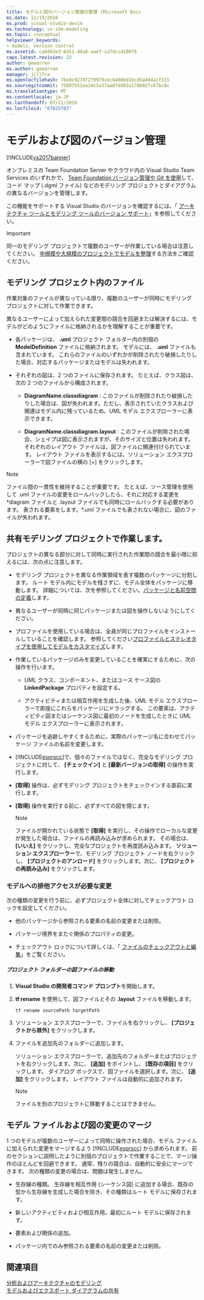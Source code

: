 ```yaml
---
title: モデルと図のバージョン管理の管理 |Microsoft Docs
ms.date: 11/15/2016
ms.prod: visual-studio-dev14
ms.technology: vs-ide-modeling
ms.topic: conceptual
helpviewer_keywords:
- models, version control
ms.assetid: ca6443e3-6d11-4da8-aae7-ca7dcc410076
caps.latest.revision: 32
author: gewarren
ms.author: gewarren
manager: jillfra
ms.openlocfilehash: 76e8c92707279979cec6406bd1bcd5ad44a1f315
ms.sourcegitcommit: 75807551ea14c5a37aa07dd93a170b02fc67bc8c
ms.translationtype: MT
ms.contentlocale: ja-JP
ms.lasthandoff: 07/11/2019
ms.locfileid: "67825783"
---
```

# <a name="manage-models-and-diagrams-under-version-control"></a>モデルおよび図のバージョン管理
[!INCLUDE[vs2017banner](../includes/vs2017banner.md)]

オンプレミスの Team Foundation Server やクラウド内の Visual Studio Team Services のいずれかで、 [Team Foundation バージョン管理や Git を使用](https://msdn.microsoft.com/library/33267cee-fe5f-4aa3-b2cd-6d22ceace314)して、コード マップ (.dgml ファイル) などのモデリング プロジェクトとダイアグラムの異なるバージョンを管理します。  
  
 この機能をサポートする Visual Studio のバージョンを確認するには、「 [アーキテクチャ ツールとモデリング ツールのバージョン サポート](../modeling/what-s-new-for-design-in-visual-studio.md#VersionSupport)」を参照してください。  
  
> [!IMPORTANT]
> 同一のモデリング プロジェクトで複数のユーザーが作業している場合は注意してください。 [中規模や大規模のプロジェクトでモデルを整理](../modeling/structure-your-modeling-solution.md)する方法をご確認ください。  
  
## <a name="ModelingProjects"></a> モデリング プロジェクト内のファイル  
 作業対象のファイルが異なっている限り、複数のユーザーが同時にモデリング プロジェクトに対して作業できます。  
  
 異なるユーザーによって加えられた変更間の競合を回避または解決するには、モデルがどのようにファイルに格納されるかを理解することが重要です。  
  
- 各パッケージは、 **.uml** プロジェクト フォルダー内の別個の **ModelDefinition** ファイルに格納されます。 モデルには、 **.uml** ファイルも含まれています。 これらのファイルのいずれかが削除されたり破損したりした場合、対応するパッケージまたはモデルは失われます。  
  
- それぞれの図は、2 つのファイルに保存されます。 たとえば、クラス図は、次の 2 つのファイルから構成されます。  
  
  - **DiagramName.classdiagram** : このファイルが削除されたり破損したりした場合は、図が失われます。ただし、表示されていたクラスおよび関連はモデル内に残っているため、UML モデル エクスプローラーに表示できます。  

  - **DiagramName.classdiagram.layout** : このファイルが削除された場合、シェイプは図に表示されますが、そのサイズと位置は失われます。 それぞれのレイアウト ファイルは、図ファイルに関連付けられています。 レイアウト ファイルを表示するには、ソリューション エクスプローラーで図ファイルの横の [+] をクリックします。  
  
> [!NOTE]
> ファイル間の一貫性を維持することが重要です。 たとえば、ソース管理を使用して .uml ファイルの変更をロールバックしたら、それに対応する変更を *diagram ファイルと .layout ファイルでも同時にロールバックする必要があります。 表される要素をします。\*.uml ファイルでも表されない場合に、図のファイルが失われます。  
  
## <a name="Shared"></a> 共有モデリング プロジェクトで作業します。  
 プロジェクトの異なる部分に対して同時に実行された作業間の競合を最小限に抑えるには、次の点に注意します。  
  
- モデリング プロジェクトを異なる作業領域を表す複数のパッケージに分割します。 ルート モデル内にモデルを残さずに、モデル全体をパッケージに移動します。 詳細については、次を参照してください。[パッケージと名前空間の定義](../modeling/define-packages-and-namespaces.md)します。  
  
- 異なるユーザーが同時に同じパッケージまたは図を操作しないようにしてください。  
  
- プロファイルを使用している場合は、全員が同じプロファイルをインストールしていることを確認します。 参照してください[プロファイルとステレオタイプを使用してモデルをカスタマイズ](../modeling/customize-your-model-with-profiles-and-stereotypes.md)します。  
  
- 作業しているパッケージのみを変更していることを確実にするために、次の操作を行います。  
  
  - UML クラス、コンポーネント、またはユース ケース図の **LinkedPackage** プロパティを設定する。  

  - アクティビティまたは相互作用を生成した後、UML モデル エクスプローラーで即座にこれらをパッケージにドラッグする。 この要素は、アクティビティ図またはシーケンス図に最初のノードを生成したときに UML モデル エクスプローラーに表示されます。  
  
- パッケージを追跡しやすくするために、実際のパッケージ名に合わせてパッケージ ファイルの名前を変更します。  
  
- [!INCLUDE[esprscc](../includes/esprscc-md.md)]で、個々のファイルではなく、完全なモデリング プロジェクトに対して、 **[チェックイン]** と **[最新バージョンの取得]** の操作を実行します。  
  
- **[取得]** 操作は、必ずモデリング プロジェクトをチェックインする直前に実行します。  
  
- **[取得]** 操作を実行する前に、必ずすべての図を閉じます。  
  
    > [!NOTE]
    > ファイルが開かれている状態で **[取得]** を実行し、その操作でローカルな変更が発生した場合は、ファイルの再読み込みが求められます。 その場合は、 **[いいえ]** をクリックし、完全なプロジェクトを再度読み込みます。 **ソリューション エクスプローラー**で、モデリング プロジェクト ノードを右クリックし、 **[プロジェクトのアンロード]** をクリックします。次に、 **[プロジェクトの再読み込み]** をクリックします。  
  
### <a name="Exclusive"></a> モデルへの排他アクセスが必要な変更  
 次の種類の変更を行う前に、必ずプロジェクト全体に対してチェックアウト ロックを設定してください。  
  
- 他のパッケージから参照される要素の名前の変更または削除。  
  
- パッケージ境界をまたぐ関係のプロパティの変更。  
  
- チェックアウト ロックについて詳しくは、「 [ファイルのチェックアウトと編集](https://msdn.microsoft.com/library/eb404d63-c448-4994-9416-3e6d50ec554a)」をご覧ください。  
  
##### <a name="to-move-a-diagram-file-in-or-out-of-a-project-folder"></a>プロジェクト フォルダーの図ファイルの移動  
  
1. **Visual Studio の開発者コマンド プロンプト**を開始します。  
  
2. **tf rename** を使用して、図ファイルとその **.layout** ファイルを移動します。  
  
     `tf rename sourcePath targetPath`  
  
3. ソリューション エクスプローラーで、ファイルを右クリックし、 **[プロジェクトから除外]** をクリックします。  
  
4. ファイルを追加先のフォルダーに追加します。  
  
     ソリューション エクスプローラーで、追加先のフォルダーまたはプロジェクトを右クリックします。次に、 **[追加]** をポイントし、 **[既存の項目]** をクリックします。 ダイアログ ボックスで、図ファイルを選択します。次に、 **[追加]** をクリックします。 レイアウト ファイルは自動的に追加されます。  
  
    > [!NOTE]
    > ファイルを別のプロジェクトに移動することはできません。  
  
## <a name="Merging"></a> モデル ファイルおよび図の変更のマージ  
 1 つのモデルが複数のユーザーによって同時に操作された場合、モデル ファイルに加えられた変更をマージするよう [!INCLUDE[esprscc](../includes/esprscc-md.md)] から求められます。 前のセクションに説明したように別個のプロジェクトで作業することで、マージ操作のほとんどを回避できます。 通常、残りの競合は、自動的に安全にマージできます。 次の種類の変更の場合は、問題は発生しません。  
  
- 生存線の種類。 生存線を相互作用 (シーケンス図) に追加する場合、既存の型から生存線を生成した場合を除き、その種類はルート モデルに保存されます。  
  
- 新しいアクティビティおよび相互作用。最初にルート モデルに保存されます。  
  
- 要素および関係の追加。  
  
- パッケージ内でのみ参照される要素の名前の変更または削除。  
  
## <a name="see-also"></a>関連項目  
 [分析およびアーキテクチャのモデリング](../modeling/analyze-and-model-your-architecture.md)   
 [モデルおよびエクスポート ダイアグラムの共有](../modeling/share-models-and-exporting-diagrams.md)
